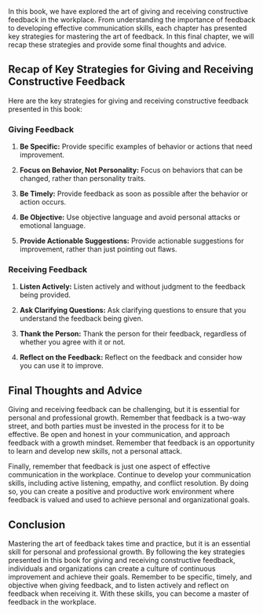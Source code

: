 
In this book, we have explored the art of giving and receiving constructive feedback in the workplace. From understanding the importance of feedback to developing effective communication skills, each chapter has presented key strategies for mastering the art of feedback. In this final chapter, we will recap these strategies and provide some final thoughts and advice.

Recap of Key Strategies for Giving and Receiving Constructive Feedback
----------------------------------------------------------------------

Here are the key strategies for giving and receiving constructive feedback presented in this book:

### Giving Feedback

1. **Be Specific:** Provide specific examples of behavior or actions that need improvement.

2. **Focus on Behavior, Not Personality:** Focus on behaviors that can be changed, rather than personality traits.

3. **Be Timely:** Provide feedback as soon as possible after the behavior or action occurs.

4. **Be Objective:** Use objective language and avoid personal attacks or emotional language.

5. **Provide Actionable Suggestions:** Provide actionable suggestions for improvement, rather than just pointing out flaws.

### Receiving Feedback

1. **Listen Actively:** Listen actively and without judgment to the feedback being provided.

2. **Ask Clarifying Questions:** Ask clarifying questions to ensure that you understand the feedback being given.

3. **Thank the Person:** Thank the person for their feedback, regardless of whether you agree with it or not.

4. **Reflect on the Feedback:** Reflect on the feedback and consider how you can use it to improve.

Final Thoughts and Advice
-------------------------

Giving and receiving feedback can be challenging, but it is essential for personal and professional growth. Remember that feedback is a two-way street, and both parties must be invested in the process for it to be effective. Be open and honest in your communication, and approach feedback with a growth mindset. Remember that feedback is an opportunity to learn and develop new skills, not a personal attack.

Finally, remember that feedback is just one aspect of effective communication in the workplace. Continue to develop your communication skills, including active listening, empathy, and conflict resolution. By doing so, you can create a positive and productive work environment where feedback is valued and used to achieve personal and organizational goals.

Conclusion
----------

Mastering the art of feedback takes time and practice, but it is an essential skill for personal and professional growth. By following the key strategies presented in this book for giving and receiving constructive feedback, individuals and organizations can create a culture of continuous improvement and achieve their goals. Remember to be specific, timely, and objective when giving feedback, and to listen actively and reflect on feedback when receiving it. With these skills, you can become a master of feedback in the workplace.
